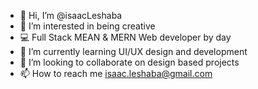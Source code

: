 - 👋 Hi, I’m @isaacLeshaba
- 👀 I’m interested in being creative
- 💻 Full Stack MEAN & MERN Web developer by day
- 🌱 I’m currently learning UI/UX design and development
- 💞️ I’m looking to collaborate on design based projects
- 📫 How to reach me isaac.leshaba@gmail.com

<!---
isaacLeshaba/isaacLeshaba is a ✨ special ✨ repository because its `README.md` (this file) appears on your GitHub profile.
You can click the Preview link to take a look at your changes.
--->
